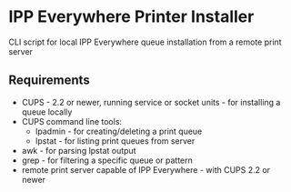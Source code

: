 # IPP Everywhere Printer Installer
CLI script for local IPP Everywhere queue installation from a remote print server

## Requirements
- CUPS - 2.2 or newer, running service or socket units - for installing a queue locally
- CUPS command line tools:
  - lpadmin - for creating/deleting a print queue
  - lpstat - for listing print queues from server
- awk - for parsing lpstat output
- grep - for filtering a specific queue or pattern
- remote print server capable of IPP Everywhere - with CUPS 2.2 or newer
